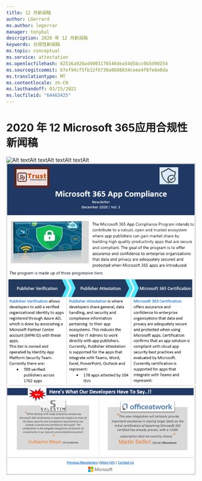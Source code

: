 ```yaml
---
title: 12 月新闻稿
author: LGerrard
ms.author: legerrar
manager: tonybal
description: 2020 年 12 月新闻稿
keywords: 合规性新闻稿
ms.topic: conceptual
ms.service: attestation
ms.openlocfilehash: 62516a926ad4903176546dea54d5bcc0b5d90254
ms.sourcegitcommit: b7ef94cf5fb12f6730a8688834ceee4f8fe8e0da
ms.translationtype: MT
ms.contentlocale: zh-CN
ms.lasthandoff: 03/25/2022
ms.locfileid: "64463425"
---
```

# <a name="december-2020-microsoft-365-app-compliance-newsletter"></a>2020 年 12 Microsoft 365应用合规性新闻稿

![Alt textAlt textAlt![](../media/Dec02.PNG)
 textAlt textAlt](../media/Dec03.PNG)
![ text](../media/Dec01.PNG)
![](../media/Dec04.PNG)
